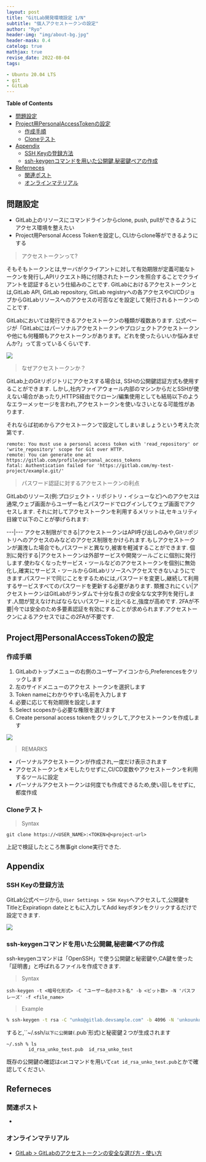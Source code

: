 ```yaml
---
layout: post
title: "GitLab開発環境設定 1/N"
subtitle: "個人アクセストークンの設定"
author: "Ryo"
header-img: "img/about-bg.jpg"
header-mask: 0.4
catelog: true
mathjax: true
revise_date: 2022-08-04
tags:

- Ubuntu 20.04 LTS
- git
- GitLab
---
```


**Table of Contents**
<!-- START doctoc generated TOC please keep comment here to allow auto update -->
<!-- DON'T EDIT THIS SECTION, INSTEAD RE-RUN doctoc TO UPDATE -->

- [問題設定](#%E5%95%8F%E9%A1%8C%E8%A8%AD%E5%AE%9A)
- [Project用PersonalAccessTokenの設定](#project%E7%94%A8personalaccesstoken%E3%81%AE%E8%A8%AD%E5%AE%9A)
  - [作成手順](#%E4%BD%9C%E6%88%90%E6%89%8B%E9%A0%86)
  - [Cloneテスト](#clone%E3%83%86%E3%82%B9%E3%83%88)
- [Appendix](#appendix)
  - [SSH Keyの登録方法](#ssh-key%E3%81%AE%E7%99%BB%E9%8C%B2%E6%96%B9%E6%B3%95)
  - [ssh-keygenコマンドを用いた公開鍵,秘密鍵ペアの作成](#ssh-keygen%E3%82%B3%E3%83%9E%E3%83%B3%E3%83%89%E3%82%92%E7%94%A8%E3%81%84%E3%81%9F%E5%85%AC%E9%96%8B%E9%8D%B5%E7%A7%98%E5%AF%86%E9%8D%B5%E3%83%9A%E3%82%A2%E3%81%AE%E4%BD%9C%E6%88%90)
- [Referneces](#referneces)
  - [関連ポスト](#%E9%96%A2%E9%80%A3%E3%83%9D%E3%82%B9%E3%83%88)
  - [オンラインマテリアル](#%E3%82%AA%E3%83%B3%E3%83%A9%E3%82%A4%E3%83%B3%E3%83%9E%E3%83%86%E3%83%AA%E3%82%A2%E3%83%AB)

<!-- END doctoc generated TOC please keep comment here to allow auto update -->

## 問題設定

- GitLab上のリソースにコマンドラインからclone, push, pullができるようにアクセス環境を整えたい
- Project用Personal Access Tokenを設定し, CLIからclone等ができるようにする


> アクセストークンって?

そもそもトークンとは,サーバがクライアントに対して有効期限が定義可能なトークンを発行し,APIリクエスト時に付随されたトークンを照合することでクライアントを認証するという仕組みのことです. GitLabにおけるアクセストークンとは,GitLab API, GitLab repository, GitLab registryへの各アクセスやCI/CDジョブからGitLabリソースへのアクセスの可否などを設定して発行されるトークンのことです.

GitLabにおいては発行できるアクセストークンの種類が複数あります. 公式ページが「GitLabにはパーソナルアクセストークンやプロジェクトアクセストークンや他にも何種類もアクセストークンがあります。どれを使ったらいいか悩みませんか?」って言っているくらいです.

<img src="https://github.com/ryonakimageserver/omorikaizuka/blob/master/%E3%83%96%E3%83%AD%E3%82%B0%E7%94%A8/20220803-access-token-list.png?raw=true">


> なぜアクセストークンか？

GitLab上のGitリポジトリにアクセスする場合は, SSHの公開鍵認証方式も使用することができます.
しかし,社内ファイアウォール内部のマシンからだとSSHが使えない場合があったり,HTTPS経由でクローン/編集使用としても結局以下のようなエラーメッセージを言われ,アクセストークンを使いなさいとなる可能性があります.

それならば初めからアクセストークンで設定してしまいましょうという考えた次第です.

```
remote: You must use a personal access token with 'read_repository' or 'write_repository' scope for Git over HTTP.
remote: You can generate one at https://gitlab.com/profile/personal_access_tokens
fatal: Authentication failed for 'https://gitlab.com/my-test-project/example.git/'
```

> パスワード認証に対するアクセストークンの利点

GitLabのリソース(例:プロジェクト・リポジトリ・イシューなど)へのアクセスは通常,ウェブ画面からユーザー名とパスワードでログインしてウェブ画面でアクセスします. それに対してアクセストークンを利用するメリットは,セキュリティ目線で以下のことが挙げられます:

---|---
アクセス制限ができる|アクセストークンはAPI呼び出しのみや,Gitリポジトリへのアクセスのみなどのアクセス制限をかけられます.もしアクセストークンが漏洩した場合でも,パスワードと異なり,被害を軽減することができます.
個別に発行する|アクセストークンは外部サービスや開発ツールごとに個別に発行します.使わなくなったサービス・ツールなどのアクセストークンを個別に無効化し,確実にサービス・ツールからGitLabリソースへアクセスできないようにできます.パスワードで同じことをするためには,パスワードを変更し,継続して利用するサービスすべてのパスワードを更新する必要があります.
類推されにくい|アクセストークンはGitLabがランダムで十分な長さの安全なな文字列を発行します.人間が覚えなければならないパスワードと比べると,強度が高めです.
2FAが不要|今では安全のため多要素認証を有効にすることが求められます.アクセストークンによるアクセスではこの2FAが不要です.

## Project用PersonalAccessTokenの設定
### 作成手順

1. GitLabのトップメニューの右側のユーザーアイコンから,Preferencesをクリックします
2. 左のサイドメニューのアクセス トークンを選択します
3. Token nameにわかりやすい名前を入力します
4. 必要に応じて有効期限を設定します
5. Select scopesから必要な権限を選びます
6. Create personal access tokenをクリックして,アクセストークンを作成します

<img src = "https://github.com/ryonakimageserver/omorikaizuka/blob/master/%E3%83%96%E3%83%AD%E3%82%B0%E7%94%A8/20220803-set-access-token.png?raw=true">

> REMARKS

- パーソナルアクセストークンが作成され,一度だけ表示されます
- アクセストークンをメモしたりせずに,CI/CD変数やアクセストークンを利用するツールに設定
- パーソナルアクセストークンは何度でも作成できるため,使い回しをせずに,都度作成

### Cloneテスト

> Syntax

```
git clone https://<USER_NAME>:<TOKEN>@<project-url>
```

上記で検証したところ無事git clone実行できた.


## Appendix
### SSH Keyの登録方法

GitLab公式ページから, `User Settings > SSH Keys`へアクセスして,公開鍵をTitleとExpiratiopn dateとともに入力してAdd keyボタンをクリックするだけで設定できます. 

<img src = "https://github.com/ryonakimageserver/omorikaizuka/blob/master/%E3%83%96%E3%83%AD%E3%82%B0%E7%94%A8/20220803-Gitlab-ssh.png?raw=true">

### ssh-keygenコマンドを用いた公開鍵,秘密鍵ペアの作成

ssh-keygenコマンドは「OpenSSH」で使う公開鍵と秘密鍵や,CA鍵を使った「証明書」と呼ばれるファイルを作成できます.

> Syntax

```
ssh-keygen -t <暗号化形式> -C "ユーザー名@ホスト名" -b <ビット数> -N 'パスフレーズ' -f <file_name>
```

> Example

```zsh
% ssh-keygen -t rsa -C "unko@gitlab.devsample.com" -b 4096 -N 'unkounko' -f id_rsa_unko_test
```

すると,``~/.ssh/`以下に公開鍵(`.pub`形式)と秘密鍵２つが生成されます

```
~/.ssh % ls
        id_rsa_unko_test.pub  id_rsa_unko_test
```

既存の公開鍵の確認は`cat`コマンドを用いて`cat id_rsa_unko_test.pub`とかで確認してください.

## Referneces
### 関連ポスト

- [](https://ryonakagami.github.io/2020/12/28/ubuntu-git-and-github-setup/#%E6%96%B0%E3%81%97%E3%81%84-ssh-%E3%82%AD%E3%83%BC%E3%82%92%E7%94%9F%E6%88%90%E3%81%97%E3%81%A6-ssh-agent-%E3%81%AB%E8%BF%BD%E5%8A%A0%E3%81%99%E3%82%8B)

### オンラインマテリアル

- [GitLab > GitLabのアクセストークンの安全な選び方・使い方](https://www.gitlab.jp/blog/2021/12/06/access-token/)